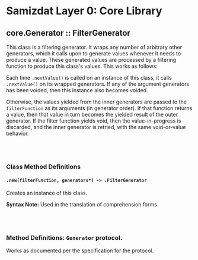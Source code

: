 Samizdat Layer 0: Core Library
==============================

core.Generator :: FilterGenerator
---------------------------------

This class is a filtering generator. It wraps any number of arbitrary other
generators, which it calls upon to generate values whenever it needs to
produce a value. These generated values are processed by a filtering function
to produce this class's values. This works as follows:

Each time `.nextValue()` is called on an instance of this class, it calls
`.nextValue()` on its wrapped generators. If any of the argument generators
has been voided, then this instance also becomes voided.

Otherwise, the values yielded from the inner generators are passed to the
`filterFunction` as its arguments (in generator order). If that function
returns a value, then that value in turn becomes the yielded result of
the outer generator. If the filter function yields void, then the
value-in-progress is discarded, and the inner generator is retried, with
the same void-or-value behavior.


<br><br>
### Class Method Definitions

#### `.new(filterFunction, generators*) -> :FilterGenerator`

Creates an instance of this class.

**Syntax Note:** Used in the translation of comprehension forms.

<br><br>
### Method Definitions: `Generator` protocol.

Works as documented per the specification for the protocol.
